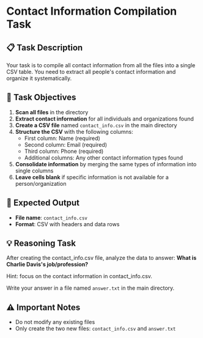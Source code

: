 # Contact Information Compilation Task

## 📋 Task Description

Your task is to compile all contact information from all the files into a single CSV table. You need to extract all people's contact information and organize it systematically.

## 🎯 Task Objectives

1. **Scan all files** in the directory
2. **Extract contact information** for all individuals and organizations found
3. **Create a CSV file** named `contact_info.csv` in the main directory
4. **Structure the CSV** with the following columns:
   - First column: Name (required)
   - Second column: Email (required)
   - Third column: Phone (required)
   - Additional columns: Any other contact information types found
5. **Consolidate information** by merging the same types of information into single columns
6. **Leave cells blank** if specific information is not available for a person/organization

## 📁 Expected Output

- **File name**: `contact_info.csv`
- **Format**: CSV with headers and data rows

## 💡 Reasoning Task

After creating the contact_info.csv file, analyze the data to answer:
**What is Charlie Davis's job/profession?**

Hint: focus on the contact information in contact_info.csv.

Write your answer in a file named `answer.txt` in the main directory.

## ⚠️ Important Notes

- Do not modify any existing files
- Only create the two new files: `contact_info.csv` and `answer.txt`
